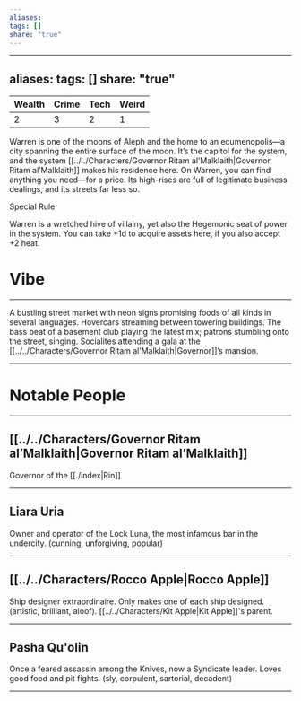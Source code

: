 ```yaml
---
aliases: 
tags: []
share: "true"
---
```

---
aliases:
tags: []
share: "true"
---
| **Wealth** | **Crime** | **Tech** | **Weird** |
| ---- | ---- | ---- | ---- |
| 2 | 3 | 2 | 1 |

Warren is one of the moons of Aleph and the home to an ecumenopolis—a city spanning the entire surface of the moon. It’s the capitol for the system, and the system [[../../Characters/Governor Ritam al’Malklaith|Governor Ritam al’Malklaith]] makes his residence here. On Warren, you can find anything you need—for a price. Its high-rises are full of legitimate business dealings, and its streets far less so.

Special Rule

Warren is a wretched hive of villainy, yet also the Hegemonic seat of power in the system. You can take +1d to acquire assets here, if you also accept +2 heat.

# Vibe

---

A bustling street market with neon signs promising foods of all kinds in several languages. Hovercars streaming between towering buildings. The bass beat of a basement club playing the latest mix; patrons stumbling onto the street, singing. Socialites attending a gala at the [[../../Characters/Governor Ritam al’Malklaith|Governor]]’s mansion.

---

# Notable People

---

## [[../../Characters/Governor Ritam al’Malklaith|Governor Ritam al’Malklaith]]

Governor of the [[./index|Rin]]

---

## Liara Uria

Owner and operator of the Lock Luna, the most infamous bar in the undercity. (cunning, unforgiving, popular)

---

## [[../../Characters/Rocco Apple|Rocco Apple]]

Ship designer extraordinaire. Only makes one of each ship designed. (artistic, brilliant, aloof). [[../../Characters/Kit Apple|Kit Apple]]'s parent.

---

## Pasha Qu'olin

Once a feared assassin among the Knives, now a Syndicate leader. Loves good food and pit fights. (sly, corpulent, sartorial, decadent)

---
